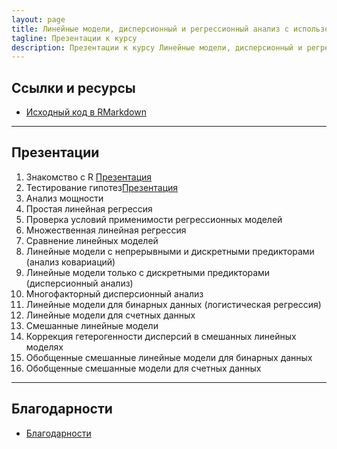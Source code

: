 ```yaml
---
layout: page
title: Линейные модели, дисперсионный и регрессионный анализ с использованием R
tagline: Презентации к курсу
description: Презентации к курсу Линейные модели, дисперсионный и регрессионный анализ с использованием R
---
```


## Ссылки и ресурсы

- [Исходный код в RMarkdown](http://github.com/varmara/linmodr-course)

<!--

- [Другие ресурсы и книги для изучения R и статистики](pages/resources.html)
- [Как и где можно найти помощь с R и статистикой](pages/more_help.html)

-->

---

## Презентации

1. Знакомство с R [Презентация](pages/introduction_to_r.html)
1. Тестирование гипотез[Презентация](pages/hypothesis_testing.html)
1. Анализ мощности[](pages/.html)
1. Простая линейная регрессия[](pages/.html)
1. Проверка условий применимости регрессионных моделей[](pages/.html)
1. Множественная линейная регрессия[](pages/.html)
1. Сравнение линейных моделей[](pages/.html)
1. Линейные модели с непрерывными и дискретными предикторами (анализ ковариаций)[](pages/.html)
1. Линейные модели только с дискретными предикторами (дисперсионный анализ)[](pages/.html)
1. Многофакторный дисперсионный анализ[](pages/.html)
1. Линейные модели для бинарных данных (логистическая регрессия)[](pages/.html)
1. Линейные модели для счетных данных[](pages/.html)
1. Смешанные линейные модели[](pages/.html)
1. Коррекция гетерогенности дисперсий в смешанных линейных моделях[](pages/.html)
1. Обобщенные смешанные линейные модели для бинарных данных[](pages/.html)
1. Обобщенные смешанные модели для счетных данных[](pages/.html)

---

## Благодарности

- [Благодарности](pages/acknowledgements.html)
